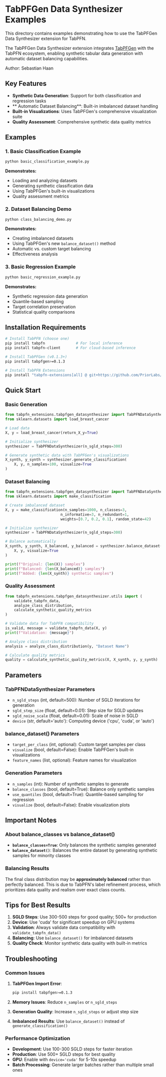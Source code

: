 # TabPFGen Data Synthesizer Examples

This directory contains examples demonstrating how to use the TabPFGen Data Synthesizer extension for TabPFN.

The TabPFGen Data Synthesizer extension integrates [TabPFGen](https://github.com/sebhaan/TabPFGen) with the TabPFN ecosystem, enabling synthetic tabular data generation with automatic dataset balancing capabilities.

Author: Sebastian Haan

## Key Features

- **Synthetic Data Generation**: Support for both classification and regression tasks
- ** Automatic Dataset Balancing**: Built-in imbalanced dataset handling
- **Built-in Visualizations**: Uses TabPFGen's comprehensive visualization suite
- **Quality Assessment**: Comprehensive synthetic data quality metrics

## Examples

### 1. Basic Classification Example
```bash
python basic_classification_example.py
```

**Demonstrates:**
- Loading and analyzing datasets
- Generating synthetic classification data
- Using TabPFGen's built-in visualizations
- Quality assessment metrics

### 2. Dataset Balancing Demo
```bash
python class_balancing_demo.py
```

**Demonstrates:**
- Creating imbalanced datasets
- Using TabPFGen's new `balance_dataset()` method
- Automatic vs. custom target balancing
- Effectiveness analysis

### 3. Basic Regression Example
```bash
python basic_regression_example.py
```

**Demonstrates:**
- Synthetic regression data generation
- Quantile-based sampling
- Target correlation preservation
- Statistical quality comparisons


## Installation Requirements

```bash
# Install TabPFN (choose one)
pip install tabpfn              # For local inference
pip install tabpfn-client       # For cloud-based inference

# Install TabPFGen (v0.1.3+)
pip install tabpfgen>=0.1.3

# Install TabPFN Extensions
pip install "tabpfn-extensions[all] @ git+https://github.com/PriorLabs/tabpfn-extensions.git"
```

## Quick Start

### Basic Generation
```python
from tabpfn_extensions.tabpfgen_datasynthesizer import TabPFNDataSynthesizer
from sklearn.datasets import load_breast_cancer

# Load data
X, y = load_breast_cancer(return_X_y=True)

# Initialize synthesizer
synthesizer = TabPFNDataSynthesizer(n_sgld_steps=300)

# Generate synthetic data with TabPFGen's visualizations
X_synth, y_synth = synthesizer.generate_classification(
    X, y, n_samples=100, visualize=True
)
```

### Dataset Balancing
```python
from tabpfn_extensions.tabpfgen_datasynthesizer import TabPFNDataSynthesizer
from sklearn.datasets import make_classification

# Create imbalanced dataset
X, y = make_classification(n_samples=1000, n_classes=3, 
                         n_informative=3, n_redundant=1,
                         weights=[0.7, 0.2, 0.1], random_state=42)

# Initialize synthesizer
synthesizer = TabPFNDataSynthesizer(n_sgld_steps=300)

# Balance automatically
X_synth, y_synth, X_balanced, y_balanced = synthesizer.balance_dataset(
    X, y, visualize=True
)

print(f"Original: {len(X)} samples")
print(f"Balanced: {len(X_balanced)} samples") 
print(f"Added: {len(X_synth)} synthetic samples")
```

### Quality Assessment
```python
from tabpfn_extensions.tabpfgen_datasynthesizer.utils import (
    validate_tabpfn_data,
    analyze_class_distribution,
    calculate_synthetic_quality_metrics
)

# Validate data for TabPFN compatibility
is_valid, message = validate_tabpfn_data(X, y)
print(f"Validation: {message}")

# Analyze class distribution
analysis = analyze_class_distribution(y, "Dataset Name")

# Calculate quality metrics
quality = calculate_synthetic_quality_metrics(X, X_synth, y, y_synth)
```

## Parameters

### TabPFNDataSynthesizer Parameters

- `n_sgld_steps` (int, default=500): Number of SGLD iterations for generation
- `sgld_step_size` (float, default=0.01): Step size for SGLD updates  
- `sgld_noise_scale` (float, default=0.01): Scale of noise in SGLD
- `device` (str, default='auto'): Computing device ('cpu', 'cuda', or 'auto')

### balance_dataset() Parameters

- `target_per_class` (int, optional): Custom target samples per class
- `visualize` (bool, default=False): Enable TabPFGen's built-in visualizations
- `feature_names` (list, optional): Feature names for visualization

### Generation Parameters

- `n_samples` (int): Number of synthetic samples to generate
- `balance_classes` (bool, default=True): Balance only synthetic samples
- `use_quantiles` (bool, default=True): Quantile-based sampling for regression
- `visualize` (bool, default=False): Enable visualization plots

## Important Notes

### About balance_classes vs balance_dataset()

- **`balance_classes=True`**: Only balances the synthetic samples generated
- **`balance_dataset()`**: Balances the entire dataset by generating synthetic samples for minority classes

### Balancing Results

The final class distribution may be **approximately balanced** rather than perfectly balanced. This is due to TabPFN's label refinement process, which prioritizes data quality and realism over exact class counts.

## Tips for Best Results

1. **SGLD Steps**: Use 300-500 steps for good quality; 500+ for production
2. **Device**: Use 'cuda' for significant speedup on GPU systems
3. **Validation**: Always validate data compatibility with `validate_tabpfn_data()`
4. **Balancing**: Use `balance_dataset()` for imbalanced datasets
5. **Quality Check**: Monitor synthetic data quality with built-in metrics

## Troubleshooting

### Common Issues

1. **TabPFGen Import Error**: 
   ```bash
   pip install tabpfgen>=0.1.3
   ```

2. **Memory Issues**: Reduce `n_samples` or `n_sgld_steps`

3. **Generation Quality**: Increase `n_sgld_steps` or adjust step size

4. **Imbalanced Results**: Use `balance_dataset()` instead of `generate_classification()`

### Performance Optimization

- **Development**: Use 100-300 SGLD steps for faster iteration
- **Production**: Use 500+ SGLD steps for best quality
- **GPU**: Enable with `device='cuda'` for 5-10x speedup
- **Batch Processing**: Generate larger batches rather than multiple small ones

